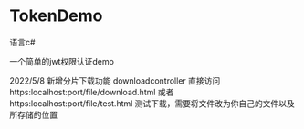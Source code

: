 # TokenDemo
语言c# 

一个简单的jwt权限认证demo

2022/5/8
新增分片下载功能 downloadcontroller
直接访问 https:localhost:port/file/download.html 或者
https:localhost:port/file/test.html 测试下载，需要将文件改为你自己的文件以及所存储的位置
